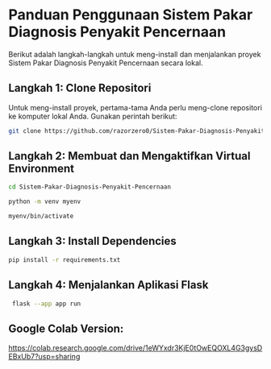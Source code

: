 # Panduan Penggunaan Sistem Pakar Diagnosis Penyakit Pencernaan

Berikut adalah langkah-langkah untuk meng-install dan menjalankan proyek Sistem Pakar Diagnosis Penyakit Pencernaan secara lokal.

## Langkah 1: Clone Repositori

Untuk meng-install proyek, pertama-tama Anda perlu meng-clone repositori ke komputer lokal Anda. Gunakan perintah berikut:

```bash
git clone https://github.com/razorzero0/Sistem-Pakar-Diagnosis-Penyakit-Pencernaan.git
```
## Langkah 2: Membuat dan Mengaktifkan Virtual Environment

```bash
cd Sistem-Pakar-Diagnosis-Penyakit-Pencernaan
```
```bash
python -m venv myenv
```
```bash
myenv/bin/activate
```
## Langkah 3: Install Dependencies

```bash
pip install -r requirements.txt
```
## Langkah 4: Menjalankan Aplikasi Flask

```bash
 flask --app app run
```

## Google Colab Version:
https://colab.research.google.com/drive/1eWYxdr3KjE0tOwEQOXL4G3gysDEBxUb7?usp=sharing

